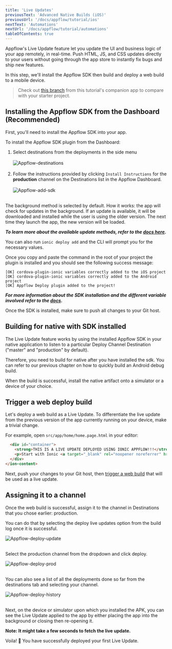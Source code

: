 ```yaml
---
title: 'Live Updates'
previousText: 'Advanced Native Builds (iOS)'
previousUrl: '/docs/appflow/tutorial/ios'
nextText: 'Automations'
nextUrl: '/docs/appflow/tutorial/automations'
tableOfContents: true
---
```


Appflow's Live Update feature let you update the UI and business logic of your app remotely, in real-time. Push HTML, JS, and CSS updates directly to your users without going through the app store to instantly fix bugs and ship new features.

In this step, we'll install the Appflow SDK then build and deploy a web build to a mobile device.

> Check out [this branch](https://github.com/ionic-team/tutorial-appflow/tree/part-4_live_updates) from this tutorial's companion app to compare with your starter project.

## Installing the Appflow SDK from the Dashboard (Recommended)

First, you'll need to install the Appflow SDK into your app.

To install the Appflow SDK plugin from the Dashboard:

1. Select destinations from the deployments in the side menu <br /><br /> ![Appflow-destinations](/docs/assets/img/appflow/tutorial/destinations.png)<br /><br />
2. Follow the instructions provided by clicking `Install Instructions` for the **production** channel on the Destinations list in the Appflow Dashboard.<br /><br /> ![Appflow-add-sdk](/docs/assets/img/appflow/tutorial/add-sdk.png)<br /><br />

The background method is selected by default. How it works: the app will check for updates in the background. If an update is available, it will be downloaded and installed while the user is using the older version. The next time they launch the app, the new version will be loaded.

***To learn more about the available update methods, refer to the [docs here](https://ionicframework.com/docs/appflow/deploy/api#update-method).***

You can also run `ionic deploy add` and the CLI will prompt you for the necessary values.

Once you copy and paste the command in the root of your project the plugin is installed and you should see the following success message:

```
[OK] cordova-plugin-ionic variables correctly added to the iOS project
[OK] cordova-plugin-ionic variables correctly added to the Android project
[OK] Appflow Deploy plugin added to the project!
```

***For more information about the SDK installation and the different variable involved refer to the [docs](https://ionicframework.com/docs/appflow/quickstart/installation).***

Once the SDK is installed, make sure to push all changes to your Git host.

## Building for native with SDK installed

The Live Update feature works by using the installed Appflow SDK in your native application to listen to a particular Deploy Channel Destination ("master" and "production" by default).

Therefore, you need to build for native after you have installed the sdk. You can refer to our previous chapter on how to quickly build an Android debug build.

When the build is successful, install the native artifact onto a simulator or a device of your choice.

## Trigger a web deploy build

Let's deploy a web build as a Live Update. To differentiate the live update from the previous version of the app currently running on your device, make a trivial change.

For example, open `src/app/home/home.page.html` in your editor:

```html
  <div id="container">
    <strong>THIS IS A LIVE UPDATE DEPLOYED USING IONIC APPFLOW!!!</strong>
    <p>Start with Ionic <a target="_blank" rel="noopener noreferrer" href="https://ionicframework.com/docs/components">UI Components</a></p>
  </div>
</ion-content>
```

Next, push your changes to your Git host, then [trigger a web build](/docs/appflow/tutorial/web-preview) that will be used as a live update.

## Assigning it to a channel

Once the web build is successful, assign it to the channel in Destinations that you chose earlier: production.

You can do that by selecting the deploy live updates option from the build log once it is successful.

![Appflow-deploy-update](/docs/assets/img/appflow/tutorial/deploy-update.png)<br /><br />

Select the production channel from the dropdown and click deploy.

![Appflow-deploy-prod](/docs/assets/img/appflow/tutorial/deploy-prod.png)<br /><br />

You can also see a list of all the deployments done so far from the destinations tab and selecting your channel.

![Appflow-deploy-history](/docs/assets/img/appflow/tutorial/deploy-history.png)<br /><br />

Next, on the device or simulator upon which you installed the APK, you can see the Live Update applied to the app by either placing the app into the background or closing then re-opening it.

**Note: It might take a few seconds to fetch the live update.**

Voila! 🎉 You have successfully deployed your first Live Update.
